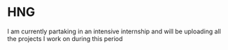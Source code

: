 # HNG
I am currently partaking in an intensive internship and will be uploading all the projects I work on during this period
